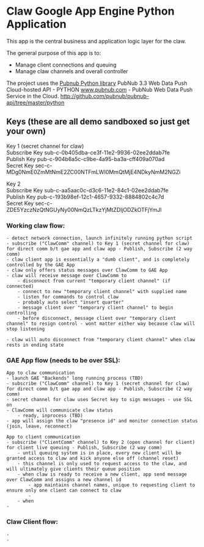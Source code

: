 # Claw Google App Engine Python Application

This app is the central business and application logic layer for the claw.

The general purpose of this app is to:

* Manage client connections and queuing
* Manage claw channels and overall controller

The project uses the [Pubnub Python library](https://github.com/pubnub/pubnub-api/tree/master/python/)
PubNub 3.3 Web Data Push Cloud-hosted API - PYTHON
www.pubnub.com - PubNub Web Data Push Service in the Cloud. 
http://github.com/pubnub/pubnub-api/tree/master/python

## Keys (these are all demo sandboxed so just get your own)
Key 1 (secret channel for claw)  
Subscribe Key	sub-c-0b405dba-ce3f-11e2-9936-02ee2ddab7fe  
Publish Key	pub-c-904b6a5c-c9be-4a95-ba3a-cff409a070ad  
Secret Key	sec-c-MDg0NmE0ZmMtNmE2ZC00NTFmLWI0MmQtMjE4NDkyNmM2NGZi  

Key 2  
Subscribe Key	sub-c-aa5aac0c-d3c6-11e2-84c1-02ee2ddab7fe  
Publish Key	pub-c-193b98ef-12c1-4657-9332-8884802c4c7d  
Secret Key	sec-c-ZDE5YzczNzQtNGUyNy00NmQzLTkzYjMtZDljODZkOTFjYmJl  

### Working claw flow:
	- detect network connection, launch infinitely running python script
	- subscribe ("ClawComm" channel) to Key 1 (secret channel for claw) for direct comm b/t gae app and claw app - Publish, Subscribe (2 way comm)
	- claw client app is essentially a "dumb client", and is completely controlled by the GAE App
	- claw only offers status messages over ClawComm to GAE App
	- claw will receive message over ClawComm to
		- disconnect from current "temporary client channel" (if connected) 
		- connect to new "temporary client channel" with supplied name
		- listen for commands to control claw
		- probably auto select "insert quarter"
		- message client over "temporary client channel" to begin controlling
		- before disconnect, message client over "temporary client channel" to resign control - wont matter either way because claw will stop listening 
		
	- claw will auto disconnect from "temporary client channel" when claw rests in ending state

### GAE App flow (needs to be over SSL):
	App to claw communication
	- launch GAE "Backends" long running process (TBD)
	- subscribe ("ClawComm" channel) to Key 1 (secret channel for claw) for direct comm b/t gae app and claw app - Publish, Subscribe (2 way comm)
	- secret channel for claw uses Secret key to sign messages - use SSL on
	- ClawComm will communicate claw status
		- ready, inprocess (TBD)
	- app will assign the claw "presence id" and monitor connection status (join, leave, reconnect)
	
	App to client communication
	- subscribe ("ClientComm" channel) to Key 2 (open channel for client) for client live queuing - Publish, Subscribe (2 way comm)
		- until queuing system is in place, every new client will be granted access to claw and kick anyone else off (channel reset)
		- this channel is only used to request access to the claw, and will ultimately give clients their queue position
		- when claw is ready to receive a new client, app send message over ClawComm and assigns a new channel id
			- app maintains channel names, unique to requesting client to ensure only one client can connect to claw
			- 
		- when 
	- 

### Claw Client flow:
	- 
	- 

